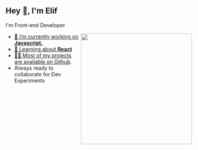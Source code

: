 <h2>Hey 👋, I'm Elif</h2>
<p>I'm Front-end Developer</p>
<p> <a href="https://www.linkedin.com/in/elifkirici/">
<img align="right" width="300" margin-top="200" <img src="https://github.com/demartini/demartini/blob/master/code.gif" />
<ul>
<li>🔭 I’m currently working on <strong>Javascript.</strong></li>
<li>🧐 Learning about <strong>React</strong></li>
<li>👨‍💻 Most of my projects are available on <a href=" https://github.com/elifkirici">Github</a>.</li>
<li> Always ready to collaborate for Dev Experiments</li>
</ul>

